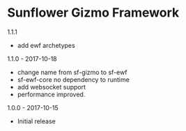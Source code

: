 Sunflower Gizmo Framework
======================================
1.1.1 

  - add ewf archetypes

1.1.0 - 2017-10-18

  - change name from sf-gizmo to sf-ewf
  - sf-ewf-core no dependency to runtime
  - add websocket support
  - performance improved.
  
1.0.0 - 2017-10-15

 - Initial release
